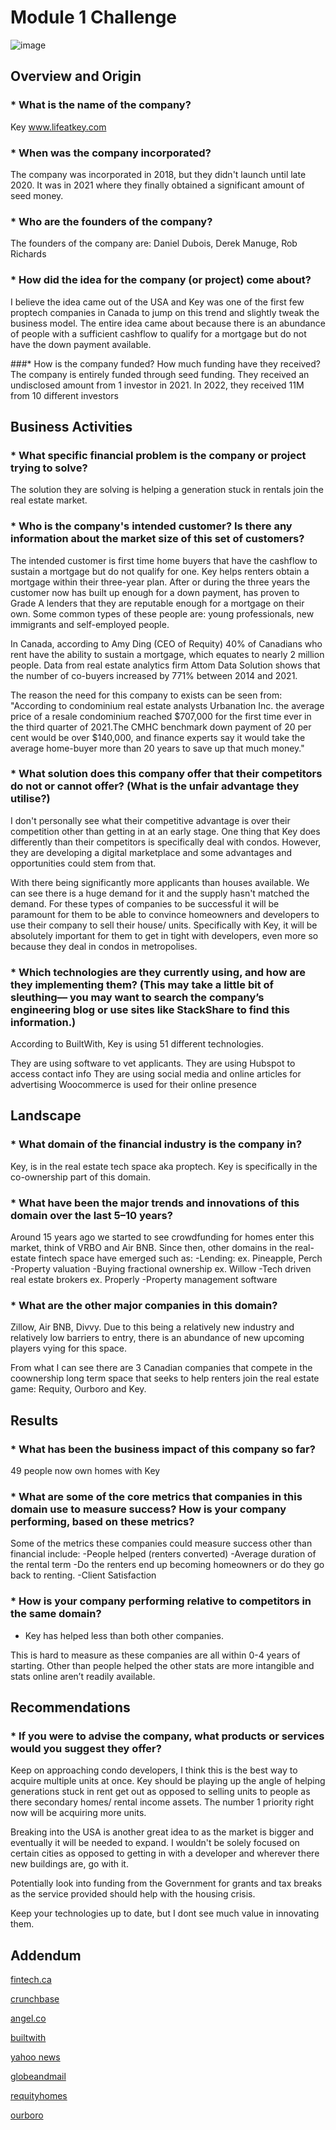 # Module 1 Challenge
![image](https://user-images.githubusercontent.com/35862788/219796972-f2c58905-a4f2-4d9b-ab7e-11a443c1005d.png)

## Overview and Origin

### *       What is the name of the company?
Key
www.lifeatkey.com

### *       When was the company incorporated?
The company was incorporated in 2018, but they didn't launch until late 2020.  It was in 2021 where they finally obtained a significant amount of seed money.

### *       Who are the founders of the company?
The founders of the company are: Daniel Dubois, Derek Manuge, Rob Richards

### *       How did the idea for the company (or project) come about?
I believe the idea came out of the USA and Key was one of the first few proptech companies in Canada to jump on this trend and slightly tweak the business model.  The entire idea came about because there is an abundance of people with a sufficient cashflow to qualify for a mortgage but do not have the down payment available.

###*       How is the company funded? How much funding have they received?
The company is entirely funded through seed funding.  They received an undisclosed amount from 1 investor in 2021.  In 2022, they received 11M from 10 different investors

## Business Activities

### *        What specific financial problem is the company or project trying to solve?
The solution they are solving is helping a generation stuck in rentals join the real estate market.  

### *        Who is the company's intended customer?  Is there any information about the market size of this set of customers?
The intended customer is first time home buyers that have the cashflow to sustain a mortgage but do not qualify for one.  Key helps renters obtain a mortgage within their three-year plan.  After or during the three years the customer now has built up enough for a down payment, has proven to Grade A lenders that they are reputable enough for a mortgage on their own.
Some common types of these people are: young professionals, new immigrants and self-employed people.

In Canada, according to Amy Ding (CEO of Requity) 40% of Canadians who rent have the ability to sustain a mortgage, which equates to nearly 2 million people. Data from real estate analytics firm Attom Data Solution shows that the number of co-buyers increased by 771% between 2014 and 2021.

The reason the need for this company to exists can be seen from: "According to condominium real estate analysts Urbanation Inc. the average price of a resale condominium reached $707,000 for the first time ever in the third quarter of 2021.The CMHC benchmark down payment of 20 per cent would be over $140,000, and finance experts say it would take the average home-buyer more than 20 years to save up that much money."

### *       What solution does this company offer that their competitors do not or cannot offer? (What is the unfair advantage they utilise?)
I don't personally see what their competitive advantage is over their competition other than getting in at an early stage. One thing that Key does differently than their competitors is specifically deal with condos.  However, they are developing a digital marketplace and some advantages and opportunities could stem from that.

With there being significantly more applicants than houses available.  We can see there is a huge demand for it and the supply hasn't matched the demand. For these types of companies to be successful it will be paramount for them to be able to convince homeowners and developers to use their company to sell their house/ units.  Specifically with Key, it will be absolutely important for them to get in tight with developers, even more so because they deal in condos in metropolises. 

### *       Which technologies are they currently using, and how are they implementing them? (This may take a little bit of sleuthing–– you may want to search the company’s engineering blog or use sites like StackShare to find this information.)
According to BuiltWith, Key is using 51 different technologies.

They are using software to vet applicants.
They are using Hubspot to access contact info
They are using social media and online articles for advertising
Woocommerce is used for their online presence 

## Landscape

### *       What domain of the financial industry is the company in?
Key, is in the real estate tech space aka proptech.  Key is specifically in the co-ownership part of this domain.

### *        What have been the major trends and innovations of this domain over the last 5–10 years?
Around 15 years ago we started to see crowdfunding for homes enter this market, think of VRBO and Air BNB.  Since then, other domains in the real-estate fintech space have emerged such as:
-Lending: ex. Pineapple, Perch
-Property valuation
-Buying fractional ownership ex. Willow
-Tech driven real estate brokers ex. Properly
-Property management software

### *        What are the other major companies in this domain?
Zillow, Air BNB, Divvy.  Due to this being a relatively new industry and relatively low barriers to entry, there is an abundance of new upcoming players vying for this space.

From what I can see there are 3 Canadian companies that compete in the coownership long term space that seeks to help renters join the real estate game: Requity, Ourboro and Key.

## Results

### *       What has been the business impact of this company so far?
49 people now own homes with Key

### *       What are some of the core metrics that companies in this domain use to measure success? How is your company performing, based on these metrics?
Some of the metrics these companies could measure success other than financial include:
-People helped (renters converted)
-Average duration of the rental term
-Do the renters end up becoming homeowners or do they go back to renting.
-Client Satisfaction

### *       How is your company performing relative to competitors in the same domain?
- Key has helped less than both other companies.

This is hard to measure as these companies are all within 0-4 years of starting. Other than people helped the other stats are more intangible and stats online aren’t readily available.

## Recommendations

### *       If you were to advise the company, what products or services would you suggest they offer? 

Keep on approaching condo developers, I think this is the best way to acquire multiple units at once.  Key should be playing up the angle of helping generations stuck in rent get out as opposed to selling units to people as there secondary homes/ rental income assets.  The number 1 priority right now will be acquiring more units.

Breaking into the USA is another great idea to as the market is bigger and eventually it will be needed to expand.  I wouldn't be solely focused on certain cities as opposed to getting in with a developer and wherever there new buildings are, go with it.

Potentially look into funding from the Government for grants and tax breaks as the service provided should help with the housing crisis.

Keep your technologies up to date, but I dont see much value in innovating them.

## Addendum

[fintech.ca](https://www.fintech.ca/2022/06/30/qa-key-co-founder-daniel-dubois-real-estate-co-ownership/)

[crunchbase](https://www.crunchbase.com/organization/key-c0c5)

[angel.co](https://angel.co/company/lifeatkey)

 [builtwith](https://builtwith.com/?https%3a%2f%2fwww.lifeatkey.com%2f)

 [yahoo news](https://ca.movies.yahoo.com/millennial-trend-co-buying-homes-142412630.html)

 [globeandmail](https://www.theglobeandmail.com/real-estate/article-fractional-ownership-play-offers-renters-a-market-entry/)

 [requityhomes](https://www.requityhomes.com/)

 [ourboro](https://ourboro.com/)

